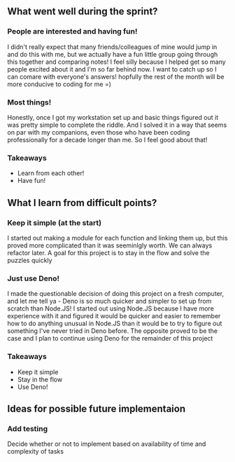 ## What went well during the sprint?

### People are interested and having fun!

I didn't really expect that many friends/colleagues of mine would 
jump in and do this with me, but we actually have a fun little group 
going through this together and comparing notes! I feel silly 
because I helped get so many people excited about it and I'm so far 
behind now. I want to catch up so I can comare with everyone's 
answers! hopfully the rest of the month will be more conducive to 
coding for me =)

### Most things!

Honestly, once I got my workstation set up and basic things figured 
out it was pretty simple to complete the riddle. And I solved it in 
a way that seems on par with my companions, even those who have been
coding professionally for a decade longer than me. So I feel good 
about that!

### Takeaways

* Learn from each other!
* Have fun!

## What I learn from difficult points?

### Keep it simple (at the start)

I started out making a module for each function and linking them up, 
but this proved more complicated than it was seeminlgly worth. We 
can always refactor later. A goal for this project is to stay in the
flow and solve the puzzles quickly

### Just use Deno!

I made the questionable decision of doing this project on a fresh 
computer, and let me tell ya - Deno is so much quicker and 
simpler to set up from scratch than Node.JS! I started out using
Node.JS because I have more experience with it and figured it would
be quicker and easier to remember how to do anything unusual in 
Node.JS than it would be to try to figure out something I've never 
tried in Deno before. The opposite proved to be the case and I plan 
to continue using Deno for the remainder of this project

### Takeaways

* Keep it simple
* Stay in the flow
* Use Deno!

## Ideas for possible future implementaion

### Add testing
Decide whether or not to implement based on availability of 
time and complexity of tasks